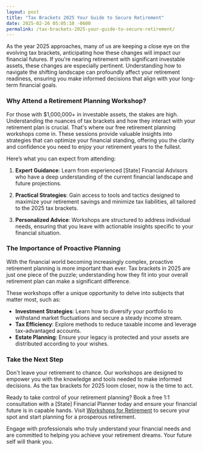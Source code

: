 ```yaml
---
layout: post
title: "Tax Brackets 2025 Your Guide to Secure Retirement"
date: 2025-02-26 05:05:10 -0600
permalink: /tax-brackets-2025-your-guide-to-secure-retirement/
---
```



As the year 2025 approaches, many of us are keeping a close eye on the evolving tax brackets, anticipating how these changes will impact our financial futures. If you're nearing retirement with significant investable assets, these changes are especially pertinent. Understanding how to navigate the shifting landscape can profoundly affect your retirement readiness, ensuring you make informed decisions that align with your long-term financial goals.

### Why Attend a Retirement Planning Workshop?

For those with $1,000,000+ in investable assets, the stakes are high. Understanding the nuances of tax brackets and how they interact with your retirement plan is crucial. That's where our free retirement planning workshops come in. These sessions provide valuable insights into strategies that can optimize your financial standing, offering you the clarity and confidence you need to enjoy your retirement years to the fullest.

Here’s what you can expect from attending:

1. **Expert Guidance**: Learn from experienced [State] Financial Advisors who have a deep understanding of the current financial landscape and future projections.
   
2. **Practical Strategies**: Gain access to tools and tactics designed to maximize your retirement savings and minimize tax liabilities, all tailored to the 2025 tax brackets.

3. **Personalized Advice**: Workshops are structured to address individual needs, ensuring that you leave with actionable insights specific to your financial situation.

### The Importance of Proactive Planning

With the financial world becoming increasingly complex, proactive retirement planning is more important than ever. Tax brackets in 2025 are just one piece of the puzzle; understanding how they fit into your overall retirement plan can make a significant difference.

These workshops offer a unique opportunity to delve into subjects that matter most, such as:

- **Investment Strategies**: Learn how to diversify your portfolio to withstand market fluctuations and secure a steady income stream.
- **Tax Efficiency**: Explore methods to reduce taxable income and leverage tax-advantaged accounts.
- **Estate Planning**: Ensure your legacy is protected and your assets are distributed according to your wishes.

### Take the Next Step

Don't leave your retirement to chance. Our workshops are designed to empower you with the knowledge and tools needed to make informed decisions. As the tax brackets for 2025 loom closer, now is the time to act.

Ready to take control of your retirement planning? Book a free 1:1 consultation with a [State] Financial Planner today and ensure your financial future is in capable hands. Visit [Workshops for Retirement](https://workshopsforretirement.com) to secure your spot and start planning for a prosperous retirement.

Engage with professionals who truly understand your financial needs and are committed to helping you achieve your retirement dreams. Your future self will thank you.